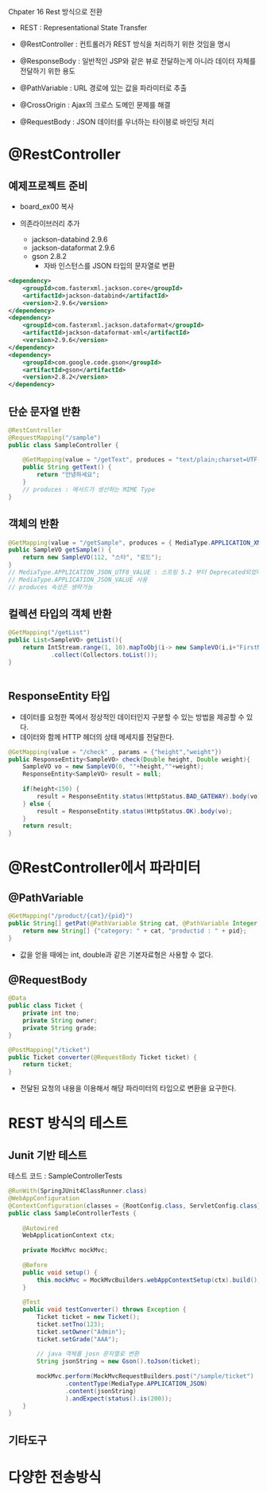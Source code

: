 Chpater 16 Rest 방식으로 전환 

- REST : Representational State Transfer

- @RestController : 컨트롤러가 REST 방식을 처리하기 위한 것임을 명시
- @ResponseBody : 일반적인 JSP와 같은 뷰로 전달하는게 아니라 데이터 자체를 전달하기 위한 용도 
- @PathVariable : URL 경로에 있는 값을 파라미터로 추출
- @CrossOrigin : Ajax의 크로스 도메인 문제를 해결
- @RequestBody : JSON 데이터를 우너하는 타이븡로 바인딩 처리 

# @RestController

## 예제프로젝트 준비 
- board_ex00 복사 

- 의존라이브러리 추가 
    - jackson-databind 2.9.6 
    - jackson-dataformat 2.9.6 
    - gson 2.8.2 
        - 자바 인스턴스를 JSON 타입의 문자열로 변환 

```xml
<dependency>
    <groupId>com.fasterxml.jackson.core</groupId>
    <artifactId>jackson-databind</artifactId>
    <version>2.9.6</version>
</dependency>
<dependency>
    <groupId>com.fasterxml.jackson.dataformat</groupId>
    <artifactId>jackson-dataformat-xml</artifactId>
    <version>2.9.6</version>
</dependency>
<dependency>
    <groupId>com.google.code.gson</groupId>
    <artifactId>gson</artifactId>
    <version>2.8.2</version>
</dependency>
```

## 단순 문자열 반환 
```java
@RestController
@RequestMapping("/sample")
public class SampleController {
	
	@GetMapping(value = "/getText", produces = "text/plain;charset=UTF-8")
	public String getText() {
		return "안녕하세요";
	}
	// produces : 메서드가 생산하는 MIME Type
}
```

## 객체의 반환
```java
@GetMapping(value = "/getSample", produces = { MediaType.APPLICATION_XML_VALUE,MediaType.APPLICATION_JSON_UTF8_VALUE})
public SampleVO getSample() {
    return new SampleVO(112, "스타", "로드");
}
// MediaType.APPLICATION_JSON_UTF8_VALUE : 스프링 5.2 부터 Deprecated되었다. 
// MediaType.APPLICATION_JSON_VALUE 사용 
// produces 속성은 생략가능 
```

## 컬렉션 타입의 객체 반환 
```java
@GetMapping("/getList")
public List<SampleVO> getList(){
    return IntStream.range(1, 10).mapToObj(i-> new SampleVO(i,i+"FirstName",i+"LastName"))
            .collect(Collectors.toList());
}
```

```java

```
## ResponseEntity 타입 
- 데이터를 요청한 쪽에서 정상적인 데이터인지 구분할 수 있는 방법을 제공할 수 있다. 
- 데이터와 함께 HTTP 헤더의 상태 메세지를 전달한다. 
```java
@GetMapping(value = "/check" , params = {"height","weight"})
public ResponseEntity<SampleVO> check(Double height, Double weight){
    SampleVO vo = new SampleVO(0, ""+height,""+weight); 
    ResponseEntity<SampleVO> result = null; 
    
    if(height<150) {
        result = ResponseEntity.status(HttpStatus.BAD_GATEWAY).body(vo);
    } else {
        result = ResponseEntity.status(HttpStatus.OK).body(vo);
    }
    return result; 
}
```

# @RestController에서 파라미터 

## @PathVariable
```java
@GetMapping("/product/{cat}/{pid}")
public String[] getPat(@PathVariable String cat, @PathVariable Integer pid) {
    return new String[] {"category: " + cat, "productid : " + pid};
}
```
- 값을 얻을 때에는 int, double과 같은 기본자료형은 사용할 수 없다. 

## @RequestBody
```java
@Data
public class Ticket {
	private int tno; 
	private String owner; 
	private String grade; 
}
```

```java
@PostMapping("/ticket")
public Ticket converter(@RequestBody Ticket ticket) {
    return ticket; 
}
```
- 전달된 요청의 내용을 이용해서 해당 파라미터의 타입으로 변환을 요구한다. 

# REST 방식의 테스트

## Junit 기반 테스트 
테스트 코드 : SampleControllerTests

```java
@RunWith(SpringJUnit4ClassRunner.class)
@WebAppConfiguration
@ContextConfiguration(classes = {RootConfig.class, ServletConfig.class})
public class SampleControllerTests {
	
	@Autowired
	WebApplicationContext ctx;
	
	private MockMvc mockMvc; 
	
	@Before
	public void setup() {
		this.mockMvc = MockMvcBuilders.webAppContextSetup(ctx).build(); 
	}
	
	@Test
	public void testConverter() throws Exception {
		Ticket ticket = new Ticket(); 
		ticket.setTno(123);
		ticket.setOwner("Admin");
		ticket.setGrade("AAA");
		
		// java 객체를 josn 문자열로 변환 
		String jsonString = new Gson().toJson(ticket);
		
		mockMvc.perform(MockMvcRequestBuilders.post("/sample/ticket")
				.contentType(MediaType.APPLICATION_JSON)
				.content(jsonString)
				).andExpect(status().is(200));
	}
}

```

## 기타도구

# 다양한 전송방식 




